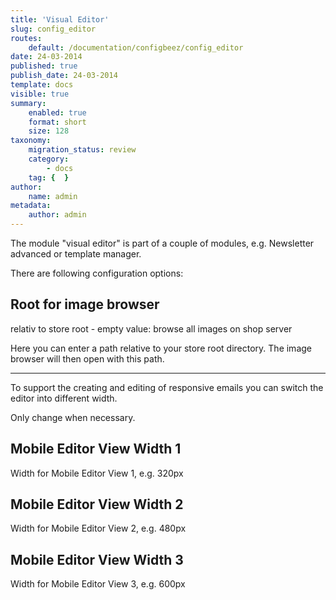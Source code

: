 ```yaml
---
title: 'Visual Editor'
slug: config_editor
routes:
    default: /documentation/configbeez/config_editor
date: 24-03-2014
published: true
publish_date: 24-03-2014
template: docs
visible: true
summary:
    enabled: true
    format: short
    size: 128
taxonomy:
    migration_status: review
    category:
        - docs
    tag: {  }
author:
    name: admin
metadata:
    author: admin
---
```


The module "visual editor" is part of a couple of modules, e.g. Newsletter advanced or template manager.

There are following configuration options:

## Root for image browser

relativ to store root - empty value: browse all images on shop server

Here you can enter a path relative to your store root directory. The image browser will then open with this path.

- - - - - -

To support the creating and editing of responsive emails you can switch the editor into different width.

Only change when necessary.

## Mobile Editor View Width 1

Width for Mobile Editor View 1, e.g. 320px

## Mobile Editor View Width 2

Width for Mobile Editor View 2, e.g. 480px

## Mobile Editor View Width 3

Width for Mobile Editor View 3, e.g. 600px
